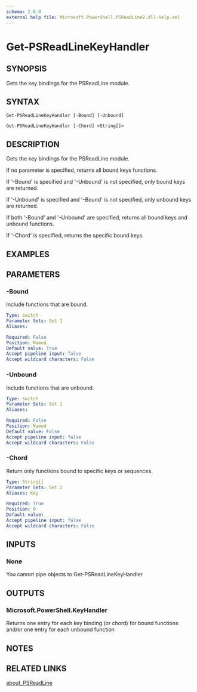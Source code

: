 ```yaml
---
schema: 2.0.0
external help file: Microsoft.PowerShell.PSReadLine2.dll-help.xml
---
```


# Get-PSReadLineKeyHandler

## SYNOPSIS

Gets the key bindings for the PSReadLine module.

## SYNTAX

```
Get-PSReadLineKeyHandler [-Bound] [-Unbound]

Get-PSReadLineKeyHandler [-Chord] <String[]>
```

## DESCRIPTION

Gets the key bindings for the PSReadLine module.

If no parameter is specified, returns all bound keys functions.

If '-Bound' is specified and '-Unbound' is not specified, only bound keys are returned.

If '-Unbound' is specified and '-Bound' is not specified, only unbound keys are returned.

If both '-Bound' and '-Unbound' are specified, returns all bound keys and unbound functions.

If '-Chord' is specified, returns the specific bound keys.

## EXAMPLES

## PARAMETERS

### -Bound

Include functions that are bound.

```yaml
Type: switch
Parameter Sets: Set 1
Aliases:

Required: False
Position: Named
Default value: True
Accept pipeline input: false
Accept wildcard characters: False
```

### -Unbound

Include functions that are unbound.

```yaml
Type: switch
Parameter Sets: Set 1
Aliases:

Required: False
Position: Named
Default value: False
Accept pipeline input: false
Accept wildcard characters: False
```

### -Chord

Return only functions bound to specific keys or sequences.

```yaml
Type: String[]
Parameter Sets: Set 2
Aliases: Key

Required: True
Position: 0
Default value:
Accept pipeline input: false
Accept wildcard characters: False
```

## INPUTS

### None

You cannot pipe objects to Get-PSReadLineKeyHandler

## OUTPUTS

### Microsoft.PowerShell.KeyHandler

Returns one entry for each key binding (or chord) for bound functions and/or one entry for each unbound function

## NOTES

## RELATED LINKS

[about_PSReadLine]()
